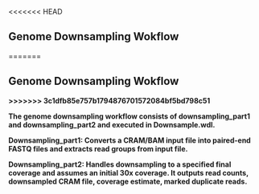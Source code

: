 <<<<<<< HEAD
<h2><b>Genome Downsampling Wokflow</b></h2>
=======
<h2><b>Genome Downsampling Wokflow<b/></h2>
>>>>>>> 3c1dfb85e757b1794876701572084bf5bd798c51

The genome downsampling workflow consists of <b>downsampling_part1</b> and <b>downsampling_part2</b> and executed in Downsample.wdl.

<b>Downsampling_part1:</b>
Converts a CRAM/BAM input file into paired-end FASTQ files and extracts read groups from input file.

<b>Downsampling_part2:</b>
Handles downsampling to a specified final coverage and assumes an initial 30x coverage. It outputs read counts, downsampled CRAM file, coverage estimate, marked duplicate reads.
